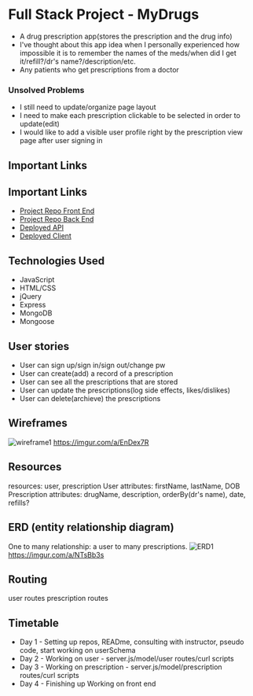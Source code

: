 
# Full Stack Project - MyDrugs

- A drug prescription app(stores the prescription and the drug info)
- I've thought about this app idea when I personally experienced how impossible it is
to remember the names of the meds/when did I get it/refill?/dr's name?/description/etc.
- Any patients who get prescriptions from a doctor

### Unsolved Problems

- I still need to update/organize page layout
- I need to make each prescription clickable to be selected in order to update(edit)  
- I would like to add a visible user profile right by the prescription view page after user signing in

## Important Links

## Important Links

- [Project Repo Front End](https://github.com/JeheeChoi/my-drugs-client)
- [Project Repo Back End](https://github.com/JeheeChoi/my-drugs)
- [Deployed API](https://salty-woodland-25840.herokuapp.com/prescriptions)
- [Deployed Client](https://jeheechoi.github.io/my-drugs-client/)

## Technologies Used

- JavaScript
- HTML/CSS
- jQuery
- Express
- MongoDB
- Mongoose

## User stories

- User can sign up/sign in/sign out/change pw
- User can create(add) a record of a prescription
- User can see all the prescriptions that are stored
- User can update the prescriptions(log side effects, likes/dislikes)
- User can delete(archieve) the prescriptions


## Wireframes

![wireframe1](https://i.imgur.com/GNA3lxo.png)
https://imgur.com/a/EnDex7R


## Resources

resources: user, prescription
User attributes: firstName, lastName, DOB
Prescription attributes: drugName, description, orderBy(dr's name), date, refills?


## ERD (entity relationship diagram)

One to many relationship: a user to many prescriptions.
![ERD1](https://i.imgur.com/ctfBUsw.png)
https://imgur.com/a/NTsBb3s


## Routing

user routes
prescription routes


## Timetable

- Day 1 - Setting up repos, READme, consulting with instructor, pseudo code, start working on userSchema
- Day 2 - Working on user - server.js/model/user routes/curl scripts
- Day 3 - Working on prescription - server.js/model/prescription routes/curl scripts
- Day 4 - Finishing up Working on front end
